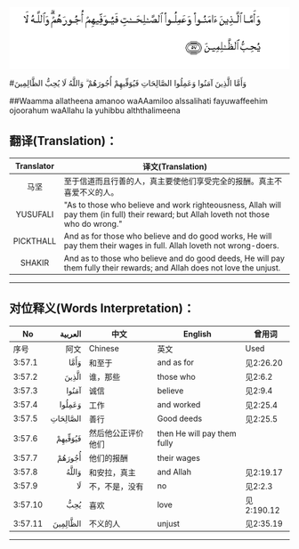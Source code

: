 ![003:057](images/003_057.gif)

#وَأَمَّا الَّذِينَ آمَنُوا وَعَمِلُوا الصَّالِحَاتِ فَيُوَفِّيهِمْ أُجُورَهُمْ ۗ وَاللَّهُ لَا يُحِبُّ الظَّالِمِينَ 

##Waamma allatheena amanoo waAAamiloo alssalihati fayuwaffeehim ojoorahum waAllahu la yuhibbu alththalimeena 

## 翻译(Translation)：

| Translator | 译文(Translation)                                            |
| :--------: | ------------------------------------------------------------ |
|    马坚    | 至于信道而且行善的人，真主要使他们享受完全的报酬。真主不喜爱不义的人。 |
|  YUSUFALI  | "As to those who believe and work righteousness, Allah will pay them (in full) their reward; but Allah loveth not those who do wrong." |
| PICKTHALL  | And as for those who believe and do good works, He will pay them their wages in full. Allah loveth not wrong-doers. |
|   SHAKIR   | And as to those who believe and do good deeds, He will pay them fully their rewards; and Allah does not love the unjust. |

---

## 对位释义(Words Interpretation)：

| No   | العربية | 中文    | English | 曾用词 |
| ---- | ------: | ------- | ------- | ------ |
| 序号 |    阿文 | Chinese | 英文    | Used   |
| 3:57.1  | وَأَمَّا     | 和至于             | and as for                  | 见2:26.20  |
| 3:57.2  | الَّذِينَ    | 谁，那些           | those who                   | 见2:6.2    |
| 3:57.3  | آمَنُوا    | 诚信               | believe                     | 见2:9.4    |
| 3:57.4  | وَعَمِلُوا   | 工作               | and worked                  | 见2:25.4   |
| 3:57.5  | الصَّالِحَاتِ | 善行               | Good deeds                  | 见2:25.5   |
| 3:57.6  | فَيُوَفِّيهِمْ  | 然后他公正评价他们 | then He will pay them fully |            |
| 3:57.7  | أُجُورَهُمْ   | 他们的报酬         | their wages                 |            |
| 3:57.8  | وَاللَّهُ    | 和安拉，真主       | and Allah                   | 见2:19.17  |
| 3:57.9  | لَا       | 不，不是，没有     | no                          | 见2:2.3    |
| 3:57.10 | يُحِبُّ      | 喜欢               | love                        | 见2:190.12 |
| 3:57.11 | الظَّالِمِينَ | 不义的人           | unjust                      | 见2:35.19  |

---
